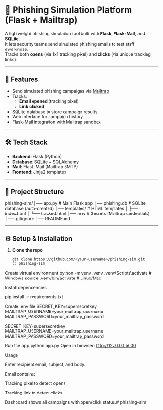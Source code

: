 # 🎯 Phishing Simulation Platform (Flask + Mailtrap)

A lightweight phishing simulation tool built with **Flask**, **Flask-Mail**, and **SQLite**.  
It lets security teams send simulated phishing emails to test staff awareness.  
Tracks both **opens** (via 1x1 tracking pixel) and **clicks** (via unique tracking links).

---

## 🚀 Features
- Send simulated phishing campaigns via [Mailtrap](https://mailtrap.io/)
- Tracks:
  - **Email opened** (tracking pixel)
  - **Link clicked**
- SQLite database to store campaign results
- Web interface for campaign history
- Flask-Mail integration with Mailtrap sandbox

---

## 🛠️ Tech Stack
- **Backend**: Flask (Python)
- **Database**: SQLite + SQLAlchemy
- **Mail**: Flask-Mail (Mailtrap SMTP)
- **Frontend**: Jinja2 templates

---

## 📂 Project Structure
phishing-sim/
│── app.py # Main Flask app
│── phishing.db # SQLite database (auto-created)
│── templates/ # HTML templates
│ ├── index.html
│ └── tracked.html
│── .env # Secrets (Mailtrap credentials)
│── .gitignore
│── README.md


---

## ⚙️ Setup & Installation

1. **Clone the repo**
   ```bash
   git clone https://github.com/<your-username>/phishing-sim.git
   cd phishing-sim

Create virtual environment
python -m venv .venv
.venv\Scripts\activate   # Windows
source .venv/bin/activate # Linux/Mac

Install dependencies

pip install -r requirements.txt

Create .env file
SECRET_KEY=supersecretkey
MAILTRAP_USERNAME=your_mailtrap_username
MAILTRAP_PASSWORD=your_mailtrap_password

SECRET_KEY=supersecretkey
MAILTRAP_USERNAME=your_mailtrap_username
MAILTRAP_PASSWORD=your_mailtrap_password

Run the app
python app.py
Open in browser:
http://127.0.0.1:5000

Usage

Enter recipient email, subject, and body.

Email contains:

Tracking pixel to detect opens

Tracking link to detect clicks

Dashboard shows all campaigns with open/click status.#   p h i s h i n g - s i m  
 